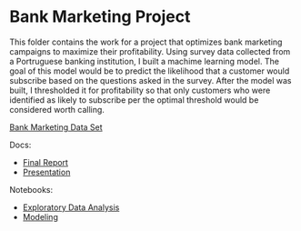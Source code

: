 # Bank Marketing Project
This folder contains the work for a project that optimizes bank marketing campaigns to maximize their profitability. Using survey data collected from a Portruguese banking institution, I built a machime learning model. The goal of this model would be to predict the likelihood that a customer would subscribe based on the questions asked in the survey. After the model was built, I thresholded it for profitability so that only customers who were identified as likely to subscribe per the optimal threshold would be considered worth calling. 

[Bank Marketing Data Set](https://archive.ics.uci.edu/ml/datasets/Bank+Marketing)

Docs:
* [Final Report](https://docs.google.com/document/d/1aIfiTC5OssufOpGzZcCWbuGsHG-4UszKcd2xjaJ7Fc8/edit)
* [Presentation](https://docs.google.com/presentation/d/1R6zcAQ6s6sVrWypVouAwfSYL5-HnB6e5Qo_XYFaPqhc/edit?usp=sharing)

Notebooks:
* [Exploratory Data Analysis](https://github.com/jsmolesworth96/Bank-Marketing/blob/main/Bank%20Marketing%20EDA%20and%20Data%20Wrangling%20(1).ipynb)
* [Modeling](https://github.com/jsmolesworth96/Bank-Marketing/blob/main/Bank%20Marketing%20Modeling.ipynb)
